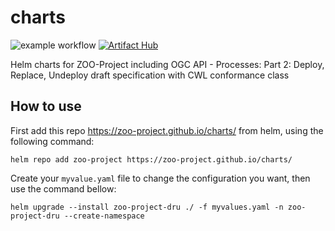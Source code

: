 # charts
![example workflow](https://github.com/ZOO-Project/charts/actions/workflows/release.yaml/badge.svg)
[![Artifact Hub](https://img.shields.io/endpoint?url=https://artifacthub.io/badge/repository/zoo-project)](https://artifacthub.io/packages/search?repo=zoo-project)

Helm charts for ZOO-Project including OGC API - Processes: Part 2: Deploy, Replace, Undeploy draft specification with CWL conformance class

## How to use

First add this repo https://zoo-project.github.io/charts/ from helm, using the following command:

```
helm repo add zoo-project https://zoo-project.github.io/charts/
```

Create your `myvalue.yaml` file to change the configuration you want, then use the command bellow:

```
helm upgrade --install zoo-project-dru ./ -f myvalues.yaml -n zoo-project-dru --create-namespace
```

